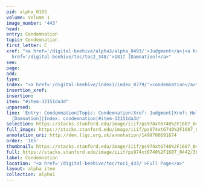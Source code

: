 ```yaml
---
pid: alpha_0165
volume: Volume 1
image_number: '443'
head: 
entry: Condemnation
topic: Condemnation
first_letter: C
xref: "<a href='/digital-beehive/alpha3/alpha_0493/'>Judgment</a>|<a href='/digital-beehive/alpha2/alpha_0409/'>Hell</a>|<a
  href='/digital-beehive/toc/toc2_348/'>1817 [Damnation]</a>"
see: 
page: 
add: 
type: 
index: "<a href='/digital-beehive/index1/index_0779/'>condemnation</a>"
insertion_xref: 
insertion: 
item: "#item-32151da3d"
unparsed: 
line: 'Entry: Condemnation|Topic: Condemnation|Xref: Judgment|Xref: Hell|Xref: 1817
  [Damnation]|Index: condemnation|#item-32151da3d'
selection: https://stacks.stanford.edu/image/iiif/ps974xt6740%2F1607_0442/361,3645,3145,399/full/0/default.jpg
full_image: https://stacks.stanford.edu/image/iiif/ps974xt6740%2F1607_0442/full/full/0/default.jpg
annotation_uri: http://dev.llgc.org.uk/annotation/1499700691674
order: '165'
thumbnail: https://stacks.stanford.edu/image/iiif/ps974xt6740%2F1607_0442/361,3645,600,180/250,/0/default.jpg
full: https://stacks.stanford.edu/image/iiif/ps974xt6740%2F1607_0442/361,3645,3145,399/full/0/default.jpg
label: Condemnation
location: "<a href='/digital-beehive/toc/toc1_433/'>Full Page</a>"
layout: alpha_item
collection: alpha1
---
```

